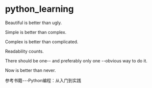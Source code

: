 # python_learning

Beautiful is better than ugly.

Simple is better than complex.

Complex is better than complicated.

Readability counts.

There should be one-- and preferably only one --obvious way to do it.

Now is better than never.


参考书籍---Python编程：从入门到实践
